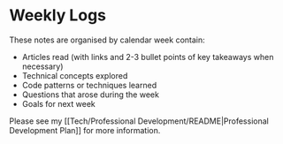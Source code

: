 # Weekly Logs

These notes are organised by calendar week contain:
- Articles read (with links and 2-3 bullet points of key takeaways when necessary)
- Technical concepts explored
- Code patterns or techniques learned
- Questions that arose during the week
- Goals for next week

Please see my [[Tech/Professional Development/README|Professional Development Plan]] for more information.